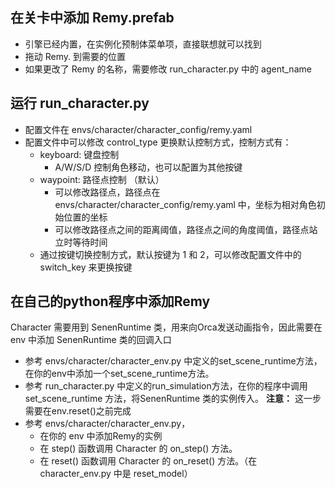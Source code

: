 ## 在关卡中添加 Remy.prefab 
   - 引擎已经内置，在实例化预制体菜单项，直接联想就可以找到
   - 拖动 Remy. 到需要的位置
   - 如果更改了 Remy 的名称，需要修改 run_character.py 中的 agent_name


## 运行 run_character.py
   - 配置文件在 envs/character/character_config/remy.yaml
   - 配置文件中可以修改 control_type 更换默认控制方式，控制方式有：
     - keyboard: 键盘控制
        - A/W/S/D 控制角色移动，也可以配置为其他按键
     - waypoint: 路径点控制 （默认）
        - 可以修改路径点，路径点在 envs/character/character_config/remy.yaml 中，坐标为相对角色初始位置的坐标
        - 可以修改路径点之间的距离阈值，路径点之间的角度阈值，路径点站立时等待时间
     - 通过按键切换控制方式，默认按键为 1 和 2，可以修改配置文件中的 switch_key 来更换按键

## 在自己的python程序中添加Remy
Character 需要用到 SenenRuntime 类，用来向Orca发送动画指令，因此需要在 env 中添加 SenenRuntime 类的回调入口
   - 参考 envs/character/character_env.py 中定义的set_scene_runtime方法，在你的env中添加一个set_scene_runtime方法。
   - 参考 run_character.py 中定义的run_simulation方法，在你的程序中调用 set_scene_runtime 方法，将SenenRuntime 类的实例传入。 **注意：** 这一步需要在env.reset()之前完成
   - 参考 envs/character/character_env.py， 
      - 在你的 env 中添加Remy的实例
      - 在 step() 函数调用 Character 的 on_step() 方法。
      - 在 reset() 函数调用 Character 的 on_reset() 方法。（在character_env.py 中是 reset_model）